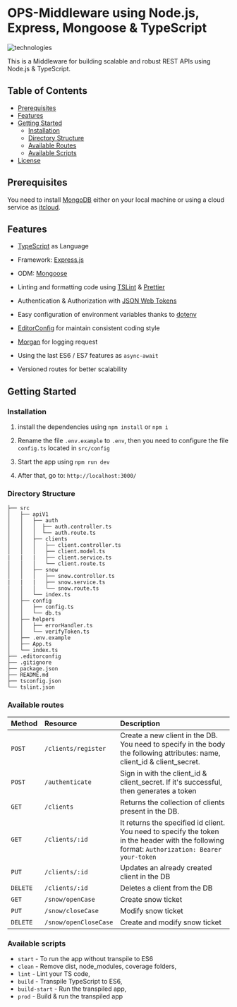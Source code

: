 # OPS-Middleware using Node.js, Express, Mongoose & TypeScript

![technologies](https://user-images.githubusercontent.com/43285317/45602339-ae69a100-b9d9-11e8-919b-a41b1c2fa66e.png)

This is a Middleware for building scalable and robust REST APIs using Node.js & TypeScript.

## Table of Contents

- [Prerequisites](#prerequisites)
- [Features](#features)
- [Getting Started](#getting-started)
  - [Installation](#installation)
  - [Directory Structure](#directory-structure)
  - [Available Routes](#available-routes)
  - [Available Scripts](#available-scripts)
- [License](#license)

## Prerequisites

You need to install [MongoDB](https://docs.mongodb.com/manual/administration/install-community/) either on your local machine or using a cloud service as [itcloud](https://itcloud.corp.adobe.com/).

## Features

- [TypeScript](https://www.typescriptlang.org/) as Language

- Framework: [Express.js](https://expressjs.com/)

- ODM: [Mongoose](https://mongoosejs.com/)

- Linting and formatting code using [TSLint](https://palantir.github.io/tslint/) & [Prettier](https://prettier.io/)

- Authentication & Authorization with [JSON Web Tokens](https://jwt.io/)

- Easy configuration of environment variables thanks to [dotenv](https://github.com/motdotla/dotenv)

- [EditorConfig](https://editorconfig.org/)
  for maintain consistent coding style

- [Morgan](https://github.com/expressjs/morgan)
  for logging request

- Using the last ES6 / ES7 features as `async-await`

- Versioned routes for better scalability

## Getting Started

### Installation

1. install the dependencies using `npm install` or `npm i`

2. Rename the file `.env.example` to `.env`, then you need to configure the file `config.ts` located in `src/config`

3. Start the app using `npm run dev`

4. After that, go to: `http://localhost:3000/`

### Directory Structure

```
├── src
│   ├── apiV1
│   │   ├── auth
│   │   │  ├── auth.controller.ts
│   │   │  └── auth.route.ts
│   │   ├── clients
│   │   │   ├── client.controller.ts
│   │   │   ├── client.model.ts
|   |   |   ├── client.service.ts
│   │   │   └── client.route.ts
│   │   ├── snow
│   │   │   ├── snow.controller.ts
|   |   |   ├── snow.service.ts
│   │   │   └── snow.route.ts
│   │   └── index.ts
│   ├── config
│   │   ├── config.ts
│   │   └── db.ts
│   ├── helpers
│   │   ├── errorHandler.ts
│   │   └── verifyToken.ts
│   ├── .env.example
│   ├── App.ts
│   └── index.ts
├── .editorconfig
├── .gitignore
├── package.json
├── README.md
├── tsconfig.json
└── tslint.json
```

### Available routes

| Method   | Resource             | Description                                                                                                                                   |
| :------- | :------------------- | :------------------------------------------------------------------------------------------------------------------------------------------   |
| `POST`   | `/clients/register`  | Create a new client in the DB. You need to specify in the body the following attributes: name, client_id & client_secret.                     |
| `POST`   | `/authenticate`      | Sign in with the client_id & client_secret. If it's successful, then generates a token                                                        |
| `GET`    | `/clients`           | Returns the collection of clients present in the DB.                                                                                          |
| `GET`    | `/clients/:id`       | It returns the specified id client. You need to specify the token in the header with the following format: `Authorization: Bearer your-token` |
| `PUT`    | `/clients/:id`       | Updates an already created client in the DB                                                                                                   |
| `DELETE` | `/clients/:id`       | Deletes a client from the DB                                                                                                                  |
| `GET`    | `/snow/openCase`     | Create snow ticket                                                                                                                            |
| `PUT`    | `/snow/closeCase`    | Modify snow ticket                                                                                                                            |
| `DELETE` | `/snow/openCloseCase`| Create and modify snow ticket                                                                                                                 |

### Available scripts

- `start` - To run the app without transpile to ES6
- `clean` - Remove dist, node_modules, coverage folders,
- `lint` - Lint your TS code,
- `build` - Transpile TypeScript to ES6,
- `build-start` - Run the transpiled app,
- `prod` - Build & run the transpiled app
